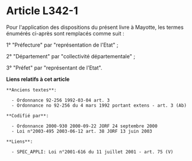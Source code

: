 # Article L342-1

Pour l'application des dispositions du présent livre à Mayotte, les termes énumérés ci-après sont remplacés comme suit :

1° "Préfecture" par "représentation de l'Etat" ;

2° "Département" par "collectivité départementale" ;

3° "Préfet" par "représentant de l'Etat".

**Liens relatifs à cet article**

	**Anciens textes**:

	  - Ordonnance 92-256 1992-03-04 art. 3
	  - Ordonnance no 92-256 du 4 mars 1992 portant extens - art. 3 (Ab)

	**Codifié par**:

	  - Ordonnance 2000-930 2000-09-22 JORF 24 septembre 2000
	  - Loi n°2003-495 2003-06-12 art. 38 JORF 13 juin 2003

	**Liens**:

	  - SPEC_APPLI: Loi n°2001-616 du 11 juillet 2001 - art. 75 (V)
